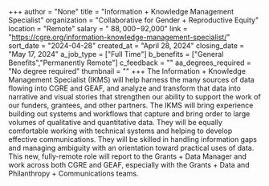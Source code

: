 +++
author = "None"
title = "Information + Knowledge Management Specialist"
organization = "Collaborative for Gender + Reproductive Equity"
location = "Remote"
salary = " $88,000-$92,000"
link = "https://cgre.org/information-knowledge-management-specialist/"
sort_date = "2024-04-28"
created_at = "April 28, 2024"
closing_date = "May 17, 2024"
a_job_type = ["Full Time"]
b_benefits = ["General Benefits","Permanently Remote"]
c_feedback = ""
aa_degrees_required = "No degree required"
thumbnail = ""
+++
The Information + Knowledge Management Specialist (IKMS) will help harness the many sources of data flowing into CGRE and GEAF, and analyze and transform that data into narrative and visual stories that strengthen our ability to support the work of our funders, grantees, and other partners. The IKMS will bring experience building out systems and workflows that capture and bring order to large volumes of qualitative and quantitative data. They will be equally comfortable working with technical systems and helping to develop effective communications. They will be skilled in handling information gaps and managing ambiguity with an orientation toward practical uses of
data. This new, fully-remote role will report to the Grants + Data Manager and work across both CGRE and GEAF, especially with the Grants + Data and Philanthropy + Communications teams.